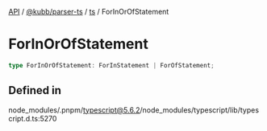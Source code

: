 [API](../../../../../packages.md) / [@kubb/parser-ts](../../../index.md) / [ts](../index.md) / ForInOrOfStatement

# ForInOrOfStatement

```ts
type ForInOrOfStatement: ForInStatement | ForOfStatement;
```

## Defined in

node\_modules/.pnpm/typescript@5.6.2/node\_modules/typescript/lib/typescript.d.ts:5270
